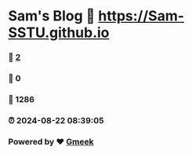 # Sam's Blog :link: https://Sam-SSTU.github.io 
### :page_facing_up: [2](https://Sam-SSTU.github.io/tag.html) 
### :speech_balloon: 0 
### :hibiscus: 1286 
### :alarm_clock: 2024-08-22 08:39:05 
### Powered by :heart: [Gmeek](https://github.com/Meekdai/Gmeek)
